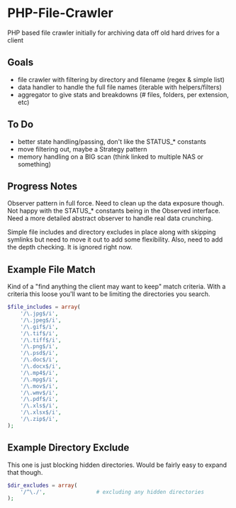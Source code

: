 PHP-File-Crawler
================

PHP based file crawler initially for archiving data off old hard drives for a client


Goals
-----

- file crawler with filtering by directory and filename (regex & simple list)
- data handler to handle the full file names (iterable with helpers/filters)
- aggregator to give stats and breakdowns (# files, folders, per extension, etc)

To Do
-----

- better state handling/passing, don't like the STATUS_* constants
- move filtering out, maybe a Strategy pattern
- memory handling on a BIG scan (think linked to multiple NAS or something)

Progress Notes
--------------

<p>
Observer pattern in full force. Need to clean up the data exposure though. Not 
happy with the STATUS_* constants being in the Observed interface. Need a more
detailed abstract observer to handle real data crunching.
</p>
<p>
Simple file includes and directory excludes in place along with skipping symlinks
but need to move it out to add some flexibility. Also, need to add the depth 
checking. It is ignored right now.
</p>


Example File Match
------------------

Kind of a "find anything the client may want to keep" match criteria. With a criteria this loose you'll want to be limiting the directories you search.

```php
$file_includes = array( 
	'/\.jpg$/i',  
	'/\.jpeg$/i', 
	'/\.gif$/i', 
	'/\.tif$/i', 
	'/\.tiff$/i', 
	'/\.png$/i', 
	'/\.psd$/i', 
	'/\.doc$/i', 
	'/\.docx$/i', 
	'/\.mp4$/i', 
	'/\.mpg$/i', 
	'/\.mov$/i', 
	'/\.wmv$/i', 
	'/\.pdf$/i', 
	'/\.xls$/i', 
	'/\.xlsx$/i', 
	'/\.zip$/i', 
);
```

Example Directory Exclude
-------------------------

This one is just blocking hidden directories. Would be fairly easy to expand that though.

```php
$dir_excludes = array( 
	'/^\./', 				# excluding any hidden directories
);
```